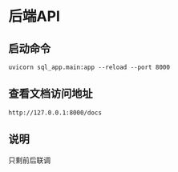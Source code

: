 # 后端API
## 启动命令
`uvicorn sql_app.main:app --reload --port 8000`
## 查看文档访问地址
`http://127.0.0.1:8000/docs`
## 说明
只剩前后联调